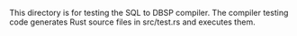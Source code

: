 This directory is for testing the SQL to DBSP compiler.
The compiler testing code generates Rust source files in src/test.rs and executes them.

